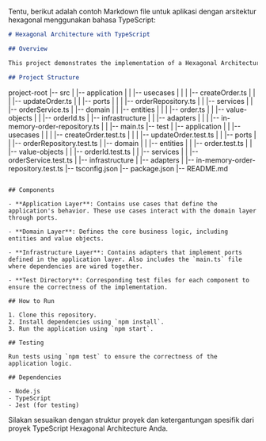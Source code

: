 Tentu, berikut adalah contoh Markdown file untuk aplikasi dengan arsitektur hexagonal menggunakan bahasa TypeScript:

```markdown
# Hexagonal Architecture with TypeScript

## Overview

This project demonstrates the implementation of a Hexagonal Architecture using TypeScript. The Hexagonal Architecture, also known as Ports and Adapters, emphasizes the separation of concerns and the independence of application core logic from external concerns such as databases, user interfaces, and frameworks.

## Project Structure

```
project-root
|-- src
|   |-- application
|   |   |-- usecases
|   |   |   |-- createOrder.ts
|   |   |   |-- updateOrder.ts
|   |   |-- ports
|   |   |   |-- orderRepository.ts
|   |   |-- services
|   |       |-- orderService.ts
|   |-- domain
|   |   |-- entities
|   |   |   |-- order.ts
|   |   |-- value-objects
|   |       |-- orderId.ts
|   |-- infrastructure
|   |   |-- adapters
|   |   |   |-- in-memory-order-repository.ts
|   |   |-- main.ts
|-- test
|   |-- application
|   |   |-- usecases
|   |   |   |-- createOrder.test.ts
|   |   |   |-- updateOrder.test.ts
|   |   |-- ports
|   |       |-- orderRepository.test.ts
|   |-- domain
|   |   |-- entities
|   |       |-- order.test.ts
|   |   |-- value-objects
|   |       |-- orderId.test.ts
|   |   |-- services
|   |       |-- orderService.test.ts
|   |-- infrastructure
|       |-- adapters
|           |-- in-memory-order-repository.test.ts
|-- tsconfig.json
|-- package.json
|-- README.md
```

## Components

- **Application Layer**: Contains use cases that define the application's behavior. These use cases interact with the domain layer through ports.

- **Domain Layer**: Defines the core business logic, including entities and value objects.

- **Infrastructure Layer**: Contains adapters that implement ports defined in the application layer. Also includes the `main.ts` file where dependencies are wired together.

- **Test Directory**: Corresponding test files for each component to ensure the correctness of the implementation.

## How to Run

1. Clone this repository.
2. Install dependencies using `npm install`.
3. Run the application using `npm start`.

## Testing

Run tests using `npm test` to ensure the correctness of the application logic.

## Dependencies

- Node.js
- TypeScript
- Jest (for testing)
```

Silakan sesuaikan dengan struktur proyek dan ketergantungan spesifik dari proyek TypeScript Hexagonal Architecture Anda.